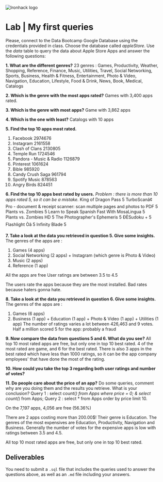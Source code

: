 ![Ironhack logo](https://i.imgur.com/1QgrNNw.png)

# Lab | My first queries

Please, connect to the Data Bootcamp Google Database using the credentials provided in class. Choose the database called *appleStore*. Use the *data* table to query the data about Apple Store Apps and answer the following questions: 

**1. What are the different genres?**
23 genres : 
Games, Productivity, Weather, Shopping, Reference, Finance, Music, Utilities, Travel, Social Networking, Sports, Business, Health & Fitness, Entertainment, Photo & Video, Navigation, Education, Lifestyle, Food & Drink, News, Book, Medical, Catalogs

**2. Which is the genre with the most apps rated?**
Games with 3,400 apps rated.

**3. Which is the genre with most apps?**
Game with 3,862 apps

**4. Which is the one with least?**
Catalogs with 10 apps

**5. Find the top 10 apps most rated.**
1. Facebook	2974676
2. Instagram	2161558
3. Clash of Clans	2130805
4. Temple Run	1724546
5. Pandora - Music & Radio	1126879
6. Pinterest	1061624
7. Bible	985920
8. Candy Crush Saga	961794
9. Spotify Music	878563
10. Angry Birds	824451

**6. Find the top 10 apps best rated by users.**
*Problem : there is more than 10 apps rated 5, so it can be a mistake.*
King of Dragon Pass	5
TurboScanã¢ Pro - document & receipt scanner: scan multiple pages and photos to PDF	5
Plants vs. Zombies	5
Learn to Speak Spanish Fast With MosaLingua	5
Plants vs. Zombies HD	5
The Photographer's Ephemeris	5
ÐÈSudoku +	5
Flashlight Òã	5
Infinity Blade	5

**7. Take a look at the data you retrieved in question 5. Give some insights.**
The genres of the apps are :
1. Games (4 apps)
2. Social Networking (2 apps) +  Instagram (which genre is Photo & Video)
3. Music (2 apps)
4. Reference (1 app)

All the apps are free
User ratings are between 3.5 to 4.5

The users rate the apps because they are the most installed. 
Bad rates because haters gonna hate.

**8. Take a look at the data you retrieved in question 6. Give some insights.**
The genres of the apps are :
1. Games (6 apps)
2. Business (1 app) + Education (1 app) + Photo & Video (1 app) + Utilities (1 app)
The number of ratings varies a lot between 426,463 and 9 votes.
Half a million scored 5 for the app: probably a fraud

**9. Now compare the data from questions 5 and 6. What do you see?**
All top 10 most rated apps are free, but only one in top 10 best rated.
4 of the most rated are game, and 6 for the best rated.
There is also 3 apps in the best rated which have less than 1000 ratings, so it can be the app company employees' that have done the most of the rating.

**10. How could you take the top 3 regarding both user ratings and number of votes?**


**11. Do people care about the price of an app?** Do some queries, comment why are you doing them and the results you retrieve. What is your conclusion?
Query 1 : select count(*) from Apps where price = 0; & select count(*) from Apps;
Query 2 : select * from Apps order by price limit 10.

On the 7,197 apps, 4,056 are free (56.36%)


There are 2 apps costing more than 200.00$! Their genre is Education. 
The genres of the most expensives are Education, Productivity, Navigation and Business.
Generally the number of votes for the expensive apps is low with ratings between 3.5 and 4.5.



All top 10 most rated apps are free, but only one in top 10 best rated.


## Deliverables 
You need to submit a `.sql` file that includes the queries used to answer the questions above, as well as an `.md` file including your answers. 
